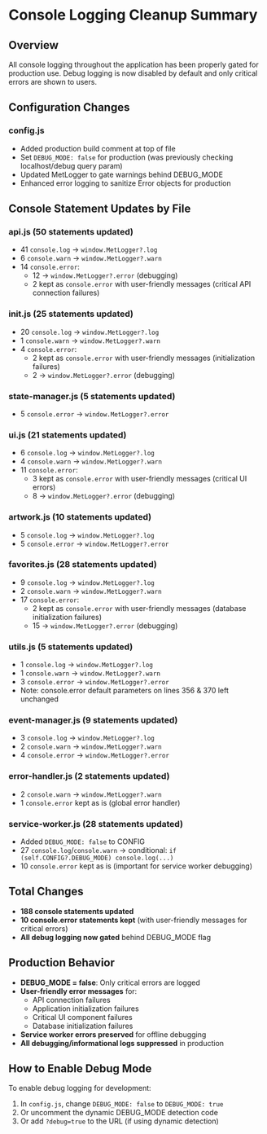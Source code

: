 # Console Logging Cleanup Summary

## Overview
All console logging throughout the application has been properly gated for production use. Debug logging is now disabled by default and only critical errors are shown to users.

## Configuration Changes

### config.js
- Added production build comment at top of file
- Set `DEBUG_MODE: false` for production (was previously checking localhost/debug query param)
- Updated MetLogger to gate warnings behind DEBUG_MODE
- Enhanced error logging to sanitize Error objects for production

## Console Statement Updates by File

### api.js (50 statements updated)
- 41 `console.log` → `window.MetLogger?.log`
- 6 `console.warn` → `window.MetLogger?.warn`
- 14 `console.error`:
  - 12 → `window.MetLogger?.error` (debugging)
  - 2 kept as `console.error` with user-friendly messages (critical API connection failures)

### init.js (25 statements updated)
- 20 `console.log` → `window.MetLogger?.log`
- 1 `console.warn` → `window.MetLogger?.warn`
- 4 `console.error`:
  - 2 kept as `console.error` with user-friendly messages (initialization failures)
  - 2 → `window.MetLogger?.error` (debugging)

### state-manager.js (5 statements updated)
- 5 `console.error` → `window.MetLogger?.error`

### ui.js (21 statements updated)
- 6 `console.log` → `window.MetLogger?.log`
- 4 `console.warn` → `window.MetLogger?.warn`
- 11 `console.error`:
  - 3 kept as `console.error` with user-friendly messages (critical UI errors)
  - 8 → `window.MetLogger?.error` (debugging)

### artwork.js (10 statements updated)
- 5 `console.log` → `window.MetLogger?.log`
- 5 `console.error` → `window.MetLogger?.error`

### favorites.js (28 statements updated)
- 9 `console.log` → `window.MetLogger?.log`
- 2 `console.warn` → `window.MetLogger?.warn`
- 17 `console.error`:
  - 2 kept as `console.error` with user-friendly messages (database initialization failures)
  - 15 → `window.MetLogger?.error` (debugging)

### utils.js (5 statements updated)
- 1 `console.log` → `window.MetLogger?.log`
- 1 `console.warn` → `window.MetLogger?.warn`
- 3 `console.error` → `window.MetLogger?.error`
- Note: console.error default parameters on lines 356 & 370 left unchanged

### event-manager.js (9 statements updated)
- 3 `console.log` → `window.MetLogger?.log`
- 2 `console.warn` → `window.MetLogger?.warn`
- 4 `console.error` → `window.MetLogger?.error`

### error-handler.js (2 statements updated)
- 2 `console.warn` → `window.MetLogger?.warn`
- 1 `console.error` kept as is (global error handler)

### service-worker.js (28 statements updated)
- Added `DEBUG_MODE: false` to CONFIG
- 27 `console.log`/`console.warn` → conditional: `if (self.CONFIG?.DEBUG_MODE) console.log(...)`
- 10 `console.error` kept as is (important for service worker debugging)

## Total Changes
- **188 console statements updated**
- **10 console.error statements kept** (with user-friendly messages for critical errors)
- **All debug logging now gated** behind DEBUG_MODE flag

## Production Behavior
- **DEBUG_MODE = false**: Only critical errors are logged
- **User-friendly error messages** for:
  - API connection failures
  - Application initialization failures
  - Critical UI component failures
  - Database initialization failures
- **Service worker errors preserved** for offline debugging
- **All debugging/informational logs suppressed** in production

## How to Enable Debug Mode
To enable debug logging for development:
1. In `config.js`, change `DEBUG_MODE: false` to `DEBUG_MODE: true`
2. Or uncomment the dynamic DEBUG_MODE detection code
3. Or add `?debug=true` to the URL (if using dynamic detection)